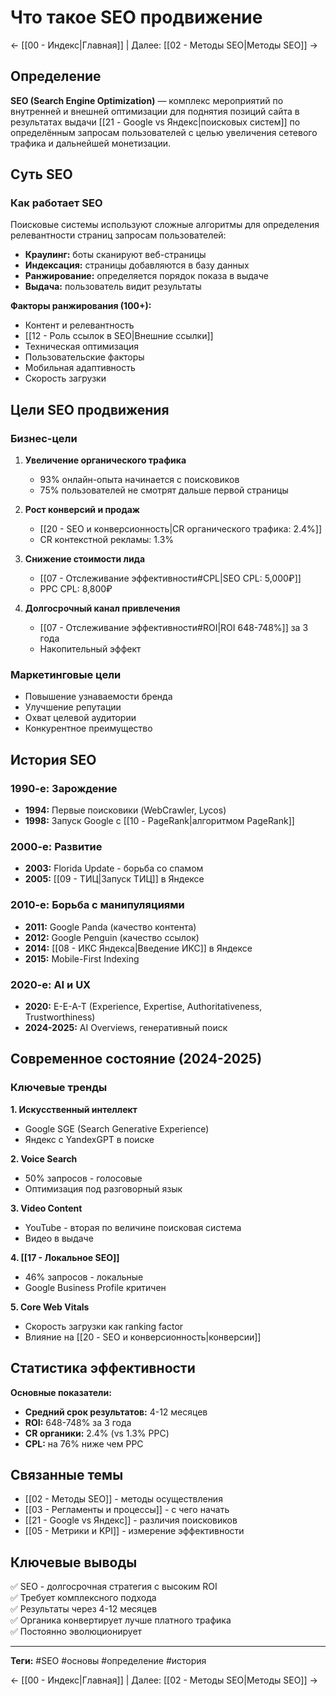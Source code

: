 # Что такое SEO продвижение

← [[00 - Индекс|Главная]] | Далее: [[02 - Методы SEO|Методы SEO]] →

## Определение

**SEO (Search Engine Optimization)** — комплекс мероприятий по внутренней и внешней оптимизации для поднятия позиций сайта в результатах выдачи [[21 - Google vs Яндекс|поисковых систем]] по определённым запросам пользователей с целью увеличения сетевого трафика и дальнейшей монетизации.

## Суть SEO

### Как работает SEO

Поисковые системы используют сложные алгоритмы для определения релевантности страниц запросам пользователей:

- **Краулинг:** боты сканируют веб-страницы
- **Индексация:** страницы добавляются в базу данных
- **Ранжирование:** определяется порядок показа в выдаче
- **Выдача:** пользователь видит результаты

**Факторы ранжирования (100+):**
- Контент и релевантность
- [[12 - Роль ссылок в SEO|Внешние ссылки]]  
- Техническая оптимизация
- Пользовательские факторы
- Мобильная адаптивность
- Скорость загрузки

## Цели SEO продвижения

### Бизнес-цели

1. **Увеличение органического трафика**
   - 93% онлайн-опыта начинается с поисковиков
   - 75% пользователей не смотрят дальше первой страницы

2. **Рост конверсий и продаж**
   - [[20 - SEO и конверсионность|CR органического трафика: 2.4%]]
   - CR контекстной рекламы: 1.3%

3. **Снижение стоимости лида**
   - [[07 - Отслеживание эффективности#CPL|SEO CPL: 5,000₽]]
   - PPC CPL: 8,800₽

4. **Долгосрочный канал привлечения**
   - [[07 - Отслеживание эффективности#ROI|ROI 648-748%]] за 3 года
   - Накопительный эффект

### Маркетинговые цели

- Повышение узнаваемости бренда
- Улучшение репутации
- Охват целевой аудитории
- Конкурентное преимущество

## История SEO

### 1990-е: Зарождение
- **1994:** Первые поисковики (WebCrawler, Lycos)
- **1998:** Запуск Google с [[10 - PageRank|алгоритмом PageRank]]

### 2000-е: Развитие
- **2003:** Florida Update - борьба со спамом
- **2005:** [[09 - ТИЦ|Запуск ТИЦ]] в Яндексе

### 2010-е: Борьба с манипуляциями
- **2011:** Google Panda (качество контента)
- **2012:** Google Penguin (качество ссылок)
- **2014:** [[08 - ИКС Яндекса|Введение ИКС]] в Яндексе
- **2015:** Mobile-First Indexing

### 2020-е: AI и UX
- **2020:** E-E-A-T (Experience, Expertise, Authoritativeness, Trustworthiness)
- **2024-2025:** AI Overviews, генеративный поиск

## Современное состояние (2024-2025)

### Ключевые тренды

**1. Искусственный интеллект**
- Google SGE (Search Generative Experience)
- Яндекс с YandexGPT в поиске

**2. Voice Search**
- 50% запросов - голосовые
- Оптимизация под разговорный язык

**3. Video Content**
- YouTube - вторая по величине поисковая система
- Видео в выдаче

**4. [[17 - Локальное SEO]]**
- 46% запросов - локальные
- Google Business Profile критичен

**5. Core Web Vitals**
- Скорость загрузки как ranking factor
- Влияние на [[20 - SEO и конверсионность|конверсии]]

## Статистика эффективности

**Основные показатели:**
- **Средний срок результатов:** 4-12 месяцев
- **ROI:** 648-748% за 3 года
- **CR органики:** 2.4% (vs 1.3% PPC)
- **CPL:** на 76% ниже чем PPC

## Связанные темы

- [[02 - Методы SEO]] - методы осуществления
- [[03 - Регламенты и процессы]] - с чего начать
- [[21 - Google vs Яндекс]] - различия поисковиков
- [[05 - Метрики и KPI]] - измерение эффективности

## Ключевые выводы

✅ SEO - долгосрочная стратегия с высоким ROI  
✅ Требует комплексного подхода  
✅ Результаты через 4-12 месяцев  
✅ Органика конвертирует лучше платного трафика  
✅ Постоянно эволюционирует  

---

**Теги:** #SEO #основы #определение #история

← [[00 - Индекс|Главная]] | Далее: [[02 - Методы SEO|Методы SEO]] →
